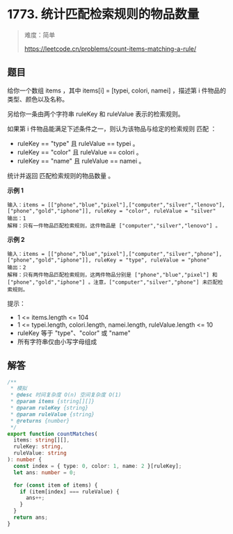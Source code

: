 # 1773. 统计匹配检索规则的物品数量

> 难度：简单
>
> https://leetcode.cn/problems/count-items-matching-a-rule/

## 题目

给你一个数组 items ，其中 items[i] = [typei, colori, namei] ，描述第 i 件物品的类型、颜色以及名称。

另给你一条由两个字符串 ruleKey 和 ruleValue 表示的检索规则。

如果第 i 件物品能满足下述条件之一，则认为该物品与给定的检索规则 匹配 ：

- ruleKey == "type" 且 ruleValue == typei 。
- ruleKey == "color" 且 ruleValue == colori 。
- ruleKey == "name" 且 ruleValue == namei 。

统计并返回 匹配检索规则的物品数量 。

**示例 1**

```
输入：items = [["phone","blue","pixel"],["computer","silver","lenovo"],["phone","gold","iphone"]], ruleKey = "color", ruleValue = "silver"
输出：1
解释：只有一件物品匹配检索规则，这件物品是 ["computer","silver","lenovo"] 。
```

**示例 2**

```
输入：items = [["phone","blue","pixel"],["computer","silver","phone"],["phone","gold","iphone"]], ruleKey = "type", ruleValue = "phone"
输出：2
解释：只有两件物品匹配检索规则，这两件物品分别是 ["phone","blue","pixel"] 和 ["phone","gold","iphone"] 。注意，["computer","silver","phone"] 未匹配检索规则。
```

提示：

- 1 <= items.length <= 104
- 1 <= typei.length, colori.length, namei.length, ruleValue.length <= 10
- ruleKey 等于 "type"、"color" 或 "name"
- 所有字符串仅由小写字母组成

## 解答

```typescript
/**
 * 模拟
 * @desc 时间复杂度 O(n) 空间复杂度 O(1)
 * @param items {string[][]}
 * @param ruleKey {string}
 * @param ruleValue {string}
 * @returns {number}
 */
export function countMatches(
  items: string[][],
  ruleKey: string,
  ruleValue: string
): number {
  const index = { type: 0, color: 1, name: 2 }[ruleKey];
  let ans: number = 0;

  for (const item of items) {
    if (item[index] === ruleValue) {
      ans++;
    }
  }
  return ans;
}
```
